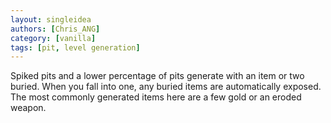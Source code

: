 ```yaml
---
layout: singleidea
authors: [Chris_ANG]
category: [vanilla]
tags: [pit, level generation]
---
```

Spiked pits and a lower percentage of pits generate with an item or two buried. When you fall into one, any buried items are automatically exposed. The most commonly generated items here are a few gold or an eroded weapon.
